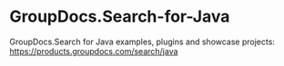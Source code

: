 # GroupDocs.Search-for-Java
GroupDocs.Search for Java examples, plugins and showcase projects: https://products.groupdocs.com/search/java

